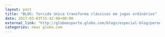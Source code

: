 ```yaml
---
layout: post
title: "BLOG: Torcida única transforma clássicos em jogos ordinários"
date: 2017-03-03T15:42:00+00:00
external_link: "http://globoesporte.globo.com/blogs/especial-blog/peron-na-arquibancada/post/torcida-unica-transforma-classicos-em-jogos-ordinarios.html"
categories: news globo.com
---
```

